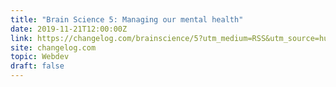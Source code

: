 ```yaml
---
title: "Brain Science 5: Managing our mental health"
date: 2019-11-21T12:00:00Z
link: https://changelog.com/brainscience/5?utm_medium=RSS&utm_source=hune
site: changelog.com
topic: Webdev
draft: false
---
```

